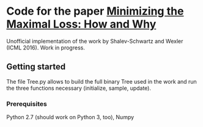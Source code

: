 # Code for the paper [Minimizing the Maximal Loss: How and Why](https://arxiv.org/pdf/1602.01690.pdf)

Unofficial implementation of the work by Shalev-Schwartz and Wexler (ICML 2016). Work in progress.

## Getting started

The file Tree.py allows to build the full binary Tree used in the work and run the three functions necessary (initialize, sample, update). 

### Prerequisites

Python 2.7 (should work on Python 3, too), Numpy 
